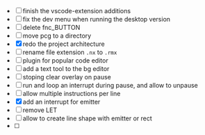 - [ ] finish the vscode-extension additions
- [ ] fix the dev menu when running the desktop version
- [ ] delete fnc_BUTTON
- [ ] move pcg to a directory
- [x] redo the project architecture
- [ ] rename file extension `.nx` to `.rmx`
- [ ] plugin for popular code editor
- [ ] add a text tool to the bg editor
- [ ] stoping clear overlay on pause
- [ ] run and loop an interrupt during pause, and allow to unpause
- [ ] allow multiple instructions per line
- [x] add an interrupt for emitter
- [ ] remove LET
- [ ] allow to create line shape with emitter or rect
- [ ]

